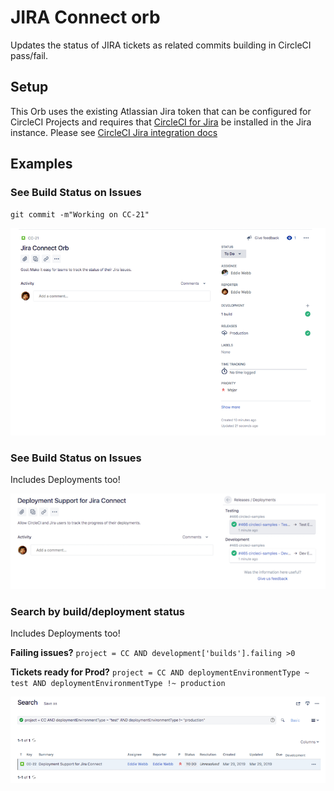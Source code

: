 # JIRA Connect orb

Updates the status of JIRA tickets as related commits building in CircleCI pass/fail.



## Setup
This Orb uses the existing Atlassian Jira token that can be configured for CircleCI Projects and requires that [CircleCI for Jira](https://marketplace.atlassian.com/apps/1215946) be installed in the Jira instance.  Please see [CircleCI Jira integration docs](https://circleci.com/docs/2.0/jira-plugin/)


## Examples


### See Build Status on Issues
`git commit -m"Working on CC-21"`


![Jira developer panel with CircleCI build info](/assets/new_issue_view.png)


### See Build Status on Issues
Includes Deployments too!


![Jira developer panel with CircleCI build info](/assets/deployment_support.png)


### Search by build/deployment status
Includes Deployments too!

**Failing issues?**
`project = CC AND development['builds'].failing >0`

**Tickets ready for Prod?**
`project = CC AND deploymentEnvironmentType ~ test AND deploymentEnvironmentType !~ production`

![Jira developer panel with CircleCI build info](/assets/search_deploy_status.png)





